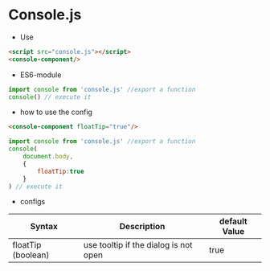 # Console.js

* Use
```html
<script src="console.js"></script>
<console-component/>
```
* ES6-module
```javascript
import console from 'console.js' //export a function
console() // execute it
```
* how to use the config
```html
<console-component floatTip="true"/>
```
```javascript
import console from 'console.js' //export a function
console(
    document.body,
    {
        floatTip:true
    }
) // execute it
```
* configs

| Syntax             | Description                           | default Value |
|--------------------|---------------------------------------|---------------|
| floatTip (boolean) | use tooltip if the dialog is not open | true          |

